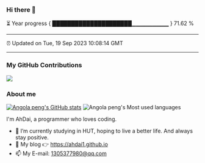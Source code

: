### Hi there 👋


⏳ Year progress { █████████████████████▁▁▁▁▁▁▁▁▁ } 71.62 %


---


⏰ Updated on Tue, 19 Sep 2023 10:08:14 GMT


---
### My GitHub Contributions    
![](https://raw.githubusercontent.com/AhDai1/AhDai1/assets/github-contribution-grid-snake.svg)          
### About me      
[![Angola peng's GitHub stats](https://github-readme-stats.vercel.app/api?username=AhDai1&show_icons=true&theme=radical)](https://github.com/anuraghazra/github-readme-stats)
![Angola peng's Most used languages](https://github-readme-stats.vercel.app/api/top-langs/?username=AhDai1&layout=compact&hide_border=true&langs_count=10)


I'm AhDai, a programmer who loves coding.

- 🔭 I’m currently studying in HUT, hoping to live a better life. And always stay positive.
- 🤔 My blog 👉 https://ahdai1.github.io
- 📫 My E-mail: 1305377980@qq.com        



